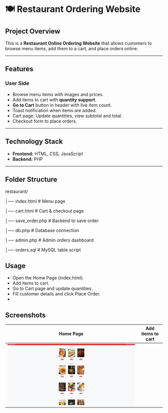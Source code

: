 # 🍽️ Restaurant Ordering Website

## Project Overview
This is a **Restaurant Online Ordering Website** that allows customers to browse menu items, add them to a cart, and place orders online. 

---

## Features

### User Side
- Browse menu items with images and prices.
- Add items to cart with **quantity support**.
- **Go to Cart** button in header with live item count.
- Toast notification when items are added.
- Cart page: Update quantities, view subtotal and total.
- Checkout form to place orders.



---

## Technology Stack
- **Frontend:** HTML, CSS, JavaScript
- **Backend:** PHP
  

---

## Folder Structure
restaurant/

│── index.html # Menu page

│── cart.html # Cart & checkout page

│── save_order.php # Backend to save order

│── db.php # Database connection

│── admin.php # Admin orders dashboard

│── orders.sql # MySQL table script

## Usage

- Open the Home Page (index.html).
- Add items to cart.
- Go to Cart page and update quantities.
- Fill customer details and click Place Order.
- 
## Screenshots
| Home Page        |  Add items to cart        |
| ---------------------------------- | ------------------------------------ |
|![Home_Page](https://github.com/janaki-217/Restaurant/blob/main/Home%20Page.png)||![long_route png]()|


